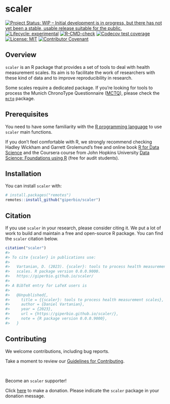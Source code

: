 
<!-- README.md is generated from README.Rmd. Please edit that file -->

# scaler

<!-- badges: start -->

[![Project Status: WIP – Initial development is in progress, but there
has not yet been a stable, usable release suitable for the
public.](https://www.repostatus.org/badges/latest/wip.svg)](https://www.repostatus.org/#wip)
[![Lifecycle:
experimental](https://img.shields.io/badge/lifecycle-experimental-orange.svg)](https://lifecycle.r-lib.org/articles/stages.html#experimental)
[![R-CMD-check](https://github.com/giperbio/scaler/workflows/R-CMD-check/badge.svg)](https://github.com/giperbio/scaler/actions)
[![Codecov test
coverage](https://codecov.io/gh/giperbio/scaler/branch/main/graph/badge.svg)](https://codecov.io/gh/giperbio/scaler?branch=main)
[![License:
MIT](https://img.shields.io/badge/license-MIT-green)](https://choosealicense.com/licenses/mit/)
[![Contributor
Covenant](https://img.shields.io/badge/Contributor%20Covenant-v2.0%20adopted-ff69b4.svg)](https://giperbio.github.io/scaler/CODE_OF_CONDUCT.html)
<!-- badges: end -->

## Overview

`scaler` is an R package that provides a set of tools to deal with
health measurement scales. Its aim is to facilitate the work of
researchers with these kind of data and to improve reproducibility in
research.

Some scales require a dedicated package. If you’re looking for tools to
process the Munich ChronoType Questionnaire
([MCTQ](https://doi.org/10.1177/0748730402239679)), please check the
[`mctq`](https://github.com/ropensci/mctq) package.

## Prerequisites

You need to have some familiarity with the [R programming
language](https://www.r-project.org/) to use `scaler` main functions.

If you don’t feel comfortable with R, we strongly recommend checking
Hadley Wickham and Garrett Grolemund’s free and online book [R for Data
Science](https://r4ds.had.co.nz/) and the Coursera course from John
Hopkins University [Data Science: Foundations using
R](https://www.coursera.org/specializations/data-science-foundations-r)
(free for audit students).

## Installation

You can install `scaler` with:

``` r
# install.packages("remotes")
remotes::install_github("giperbio/scaler")
```

## Citation

If you use `scaler` in your research, please consider citing it. We put
a lot of work to build and maintain a free and open-source R package.
You can find the `scaler` citation below.

``` r
citation("scaler")
#> 
#> To cite {scaler} in publications use:
#> 
#>   Vartanian, D. (2023). {scaler}: tools to process health measurement
#>   scales. R package version 0.0.0.9000.
#>   https://giperbio.github.io/scaler/
#> 
#> A BibTeX entry for LaTeX users is
#> 
#>   @Unpublished{,
#>     title = {{scaler}: tools to process health measurement scales},
#>     author = {Daniel Vartanian},
#>     year = {2023},
#>     url = {https://giperbio.github.io/scaler/},
#>     note = {R package version 0.0.0.9000},
#>   }
```

## Contributing

We welcome contributions, including bug reports.

Take a moment to review our [Guidelines for
Contributing](https://giperbio.github.io/scaler/CONTRIBUTING.html).

<br>

Become an `scaler` supporter!

Click [here](https://github.com/sponsors/danielvartan) to make a
donation. Please indicate the `scaler` package in your donation message.
